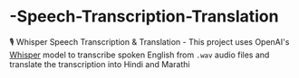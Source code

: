 # -Speech-Transcription-Translation
🎙️ Whisper Speech Transcription &amp; Translation - This project uses OpenAI's [Whisper](https://github.com/openai/whisper) model to transcribe spoken English from `.wav` audio files and translate the transcription into Hindi and Marathi
